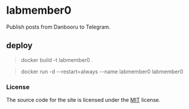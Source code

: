 # labmember0
Publish posts from Danbooru to Telegram.
## deploy

>docker build -t labmember0 .

>docker run -d --restart=always --name labmember0 labmember0
### License
The source code for the site is licensed under the [MIT](LICENSE) license.